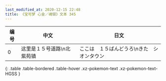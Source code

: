 ```yaml
---
last_modified_at: 2020-12-15 22:48
title: 《宝可梦 心金／魂银》文本 345
---
```

| 编号 | 中文 | 日文 |
| ---- | ---- | ---- |
| 0 | 这里是１５号道路\n北　紫苑镇 | ここは　１５ばんどうろ\nきた　シオンタウン |
{: .table .table-bordered .table-hover .xz-pokemon-text .xz-pokemon-text-HGSS }